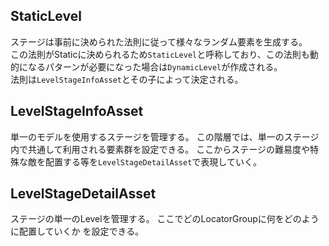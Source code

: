## StaticLevel
ステージは事前に決められた法則に従って様々なランダム要素を生成する。  
この法則がStaticに決められるため`StaticLevel`と呼称しており、この法則も動的になるパターンが必要になった場合は`DynamicLevel`が作成される。  
法則は`LevelStageInfoAsset`とその子によって決定される。


## LevelStageInfoAsset
単一のモデルを使用するステージを管理する。
この階層では、単一のステージ内で共通して利用される要素群を設定できる。
ここからステージの難易度や特殊な敵を配置する等を`LevelStageDetailAsset`で表現していく。

## LevelStageDetailAsset
ステージの単一のLevelを管理する。
ここでどのLocatorGroupに何をどのように配置していくか を設定できる。
